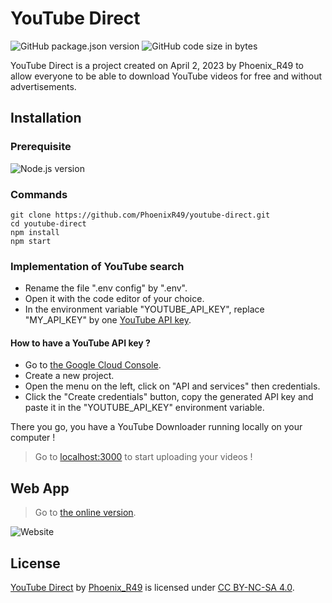 # YouTube Direct

![GitHub package.json version](https://img.shields.io/github/package-json/v/PhoenixR49/youtube-direct?style=for-the-badge)
![GitHub code size in bytes](https://img.shields.io/github/languages/code-size/PhoenixR49/youtube-direct?style=for-the-badge)

YouTube Direct is a project created on April 2, 2023 by Phoenix_R49 to allow everyone to be able to download YouTube videos for free and without advertisements.

## Installation

### Prerequisite

![Node.js version](https://img.shields.io/badge/Node.js-V14%20or%20more-brightgreen?style=for-the-badge&logo=node.js)

### Commands

```
git clone https://github.com/PhoenixR49/youtube-direct.git
cd youtube-direct
npm install
npm start
```

### Implementation of YouTube search

- Rename the file ".env config" by ".env".
- Open it with the code editor of your choice.
- In the environment variable "YOUTUBE_API_KEY", replace "MY_API_KEY" by one [YouTube API key](#how-to-have-a-youtube-api-key).

#### How to have a YouTube API key ?

- Go to [the Google Cloud Console](https://console.cloud.google.com).
- Create a new project.
- Open the menu on the left, click on "API and services" then credentials.
- Click the "Create credentials" button, copy the generated API key and paste it in the "YOUTUBE_API_KEY" environment variable.

There you go, you have a YouTube Downloader running locally on your computer !

> Go to [localhost:3000](http://localhost:3000) to start uploading your videos !

## Web App

> Go to [the online version](https://youtube-direct.vercel.app/).

![Website](https://img.shields.io/website?url=https%3A%2F%2Fyoutube-direct.vercel.app&style=for-the-badge)

## License

[YouTube Direct](https://youtube-direct.vercel.app/) by [Phoenix_R49](https://linktr.ee/Phoenix_R49) is licensed under [CC BY-NC-SA 4.0](https://creativecommons.org/licenses/by-nc-sa/4.0/?ref=chooser-v1).
